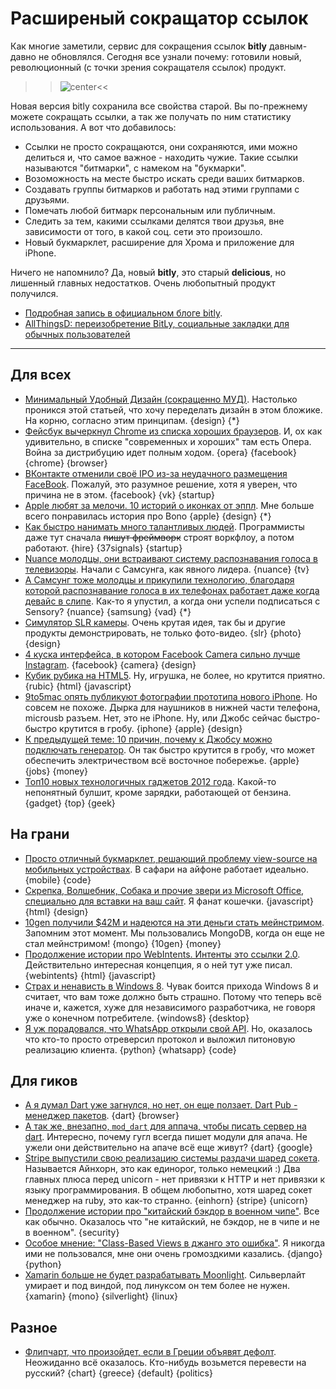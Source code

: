 # Расширеный сокращатор ссылок

Как многие заметили, сервис для сокращения ссылок **bitly** давным-давно не обновлялся. Сегодня все узнали почему: готовили новый, революционный (с точки зрения сокращателя ссылок) продукт.

>>![center](http://chyo.ru/testbundle.png)<<

Новая версия bitly сохранила все свойства старой. Вы по-прежнему можете сокращать ссылки, а так же получать по ним статистику использования. А вот что добавилось:

* Ссылки не просто сокращаются, они сохраняются, ими можно делиться и, что самое важное - находить чужие. Такие ссылки называются "битмарки", с намеком на "букмарки".
* Возоможность на месте быстро искать среди ваших битмарков.
* Создавать группы битмарков и работать над этими группами с друзьями.
* Помечать любой битмарк персональным или публичным.
* Следить за тем, какими ссылками делятся твои друзья, вне зависимости от того, в какой соц. сети это произошло.
* Новый букмарклет, расширение для Хрома и приложение для iPhone.

Ничего не напомнило? Да, новый **bitly**, это старый **delicious**, но лишенный главных недостатков. Очень любопытный продукт получился.

* [Подробная запись в официальном блоге bitly](http://blog.bitly.com/post/23998132587/welcome-to-the-new-bitly).
* [AllThingsD: переизобретение BitLy, социальные закладки для обычных пользователей](http://allthingsd.com/20120529/the-reinvention-of-bitly-a-social-bookmarking-site-for-mainstream-users/)

-----

## Для всех
* [Минимальный Удобный Дизайн (сокращенно МУД)](http://www.smashingmagazine.com/2012/05/29/mud-minimum-usable-design/). Настолько проникся этой статьей, что хочу переделать дизайн в этом бложике. На корню, согласно этим принципам. {design} {*}
* [Фейсбук вычеркнул Chrome из списка хороших браузеров](http://www.zurb.com/article/991/facebooks-unsupported-browsers-whats-goin). И, ох как удивительно, в списке "современных и хороших" там есть Опера. Война за дистрибуцию идет полным ходом. {opera} {facebook} {chrome} {browser}
* [ВКонтакте отменили своё IPO из-за неудачного размещения FaceBook](http://blogs.wsj.com/emergingeurope/2012/05/29/russian-social-network-cancels-ipo-after-facebook-woes/). Пожалуй, это разумное решение, хотя я уверен, что причина не в этом. {facebook} {vk} {startup}
* [Apple любят за мелочи. 10 историй о иконках от эппл](http://thenextweb.com/apple/2012/05/28/the-interesting-secret-stories-behind-10-apple-icons/). Мне больше всего понравилась история про Bono {apple} {design} {*}
* [Как быстро нанимать много талантливых людей](http://ryanleecarson.tumblr.com/post/23990414000/how-to-hire-a-lot-of-talented-people-very-quickly). Программисты даже тут сначала <del>пишут фреймворк</del> строят воркфлоу, а потом работают. {hire} {37signals} {startup}
* [Nuance молодцы, они встраивают систему распознавания голоса в телевизоры](http://www.kurzweilai.net/where-speech-recognition-is-going). Начали с Самсунга, как явного лидера. {nuance} {tv}
* [А Самсунг тоже молодцы и прикупили технологию, благодаря которой распознавание голоса в их телефонах работает даже когда девайс в слипе](http://mashable.com/2012/05/29/sensory-galaxy-s-iii/). Как-то я упустил, а когда они успели подписаться с Sensory? {nuance} {samsung} {vad} {*}
* [Симулятор SLR камеры](http://camerasim.com/camera-simulator/). Очень крутая идея, так бы и другие продукты демонстрировать, не только фото-видео. {slr} {photo} {design}
* [4 куска интерфейса, в котором Facebook Camera сильно лучше Instagram](http://www.fastcodesign.com/1669898/4-ui-lessons-for-instagram-from-facebook-s-new-instagram-clone). {facebook} {camera} {design}
* [Кубик рубика на HTML5](http://html5rubik.com/). Ну, игрушка, не более, но  крутится приятно. {rubic} {html} {javascript}
* [9to5mac опять публикуют фотографии прототипа нового iPhone](http://9to5mac.com/2012/05/29/photos-black-and-white-next-generation-metal-iphone-backs-mini-dock-taller-screen-moved-earphone-jack-present/). Но совсем не похоже. Дырка для наушников в нижней части телефона, microusb разъем. Нет, это не iPhone. Ну, или Джобс сейчас быстро-быстро крутится в гробу. {iphone} {apple} {design}
* [К предыдущей теме: 10 причин, почему к Джобсу можно подключать генератор](http://gizmodo.com/5913071/10-changes-that-must-have-steve-jobs-rolling-in-his-grave). Он так быстро крутится в гробу, что может обеспечить электричеством всё восточное побережье. {apple} {jobs} {money}
* [Топ10 новых технологичных гаджетов 2012 года](http://www.toptensthings.com/2012/05/top-10-new-tech-gadgets-2012-2/). Какой-то непонятный булшит, кроме зарядки, работающей от бензина. {gadget} {top} {geek}


## На грани
* [Просто отличный букмарклет, решающий проблему view-source на мобильных устройствах](http://snoopy.allmarkedup.com/). В сафари на айфоне работает идеально. {mobile} {code}
* [Скрепка, Волшебник, Собака и прочие звери из Microsoft Office, специально для вставки на ваш сайт](http://www.smore.com/clippy-js). Я фанат кошечки. {javascript} {html} {design}
* [10gen получили $42М и надеются на эти деньги стать мейнстримом](http://gigaom.com/cloud/with-42m-more-10gen-wants-to-take-mongodb-mainstream/). Запомним этот момент. Мы пользовались MongoDB, когда он еще не стал мейнстримом! {mongo} {10gen} {money}
* [Продолжение истории про WebIntents. Интенты это ссылки 2.0](http://blog.superfeedr.com/webintents-links2/). Действительно интересная концепция, я о ней тут уже писал. {webintents} {html} {javascript}
* [Страх и ненависть в Windows 8](http://mobileopportunity.blogspot.com/2012/05/fear-and-loathing-and-windows-8.html). Чувак боится прихода Windows 8 и считает, что вам тоже должно быть страшно. Потому что теперь всё иначе и, кажется, хуже для независимого разработчика, не говоря уже о конечном потребителе. {windows8} {desktop}
* [Я уж порадовался, что WhatsApp открыли свой API](https://github.com/venomous0x/WhatsAPI). Но, оказалось что кто-то просто отреверсил протокол и выложил питоновую реализацию клиента. {python} {whatsapp} {code}

## Для гиков
* [А я думал Dart уже загнулся, но нет, он еще ползает. Dart Pub - менеджер пакетов](http://japhr.blogspot.com/2012/05/dart-pub-for-local-development.html). {dart} {browser}
* [А так же, внезапно, `mod_dart` для аппача, чтобы писать сервер на dart](http://webdev360.com/dart-goes-server-side-with-mod-dart-apache-module-42926.html). Интересно, почему гугл всегда пишет модули для апача. Не ужели они действительно на апаче всё еще живут? {dart} {google}
* [Stripe выпустили свою реализацию системы раздачи шаред сокета](https://stripe.com/blog/meet-einhorn).  Называется Айнхорн, это как единорог, только немецкий :) Два главных плюса перед unicorn - нет привязки к HTTP и нет привязки к языку программирования. В общем любопытно, хотя шаред сокет менеджер на ruby, это как-то странно. {einhorn} {stripe} {unicorn}
* [Продолжение истории про "китайский бэкдор в военном чипе"](http://erratasec.blogspot.com/2012/05/bogus-story-no-chinese-backdoor-in.html). Все как обычно. Оказалось что "не китайский, не бэкдор, не в чипе и не в военном". {security}
* [Особое мнение: "Class-Based Views в джанго это ошибка"](http://lukeplant.me.uk/blog/posts/djangos-cbvs-were-a-mistake/). Я никогда ими не пользовался, мне они очень громоздкими казались. {django} {python}
* [Xamarin больше не будет разрабатывать Moonlight](http://www.zdnet.com/blog/microsoft/xamarin-abandons-its-silverlight-for-linux-technology/12797).  Сильверлайт умирает и под виндой, под линуксом он тем более не нужен. {xamarin} {mono} {silverlight} {linux}

## Разное
* [Флипчарт, что произойдет, если в Греции объявят дефолт](http://www.marketplace.org/topics/world/easy-street/what-happens-if-greece-defaults-flow-chart). Неожиданно всё оказалось. Кто-нибудь возьмется перевести на русский? {chart} {greece} {default} {politics}

